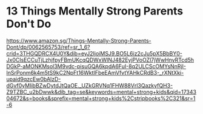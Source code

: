 # 13 Things Mentally Strong Parents Don't Do

https://www.amazon.sg/Things-Mentally-Strong-Parents-Dont/dp/0062565753/ref=sr_1_6?crid=3THGQDRCX4U0Y&dib=eyJ2IjoiMSJ9.BO5L6iz2cJu5pX5BbBY0-Jx0CIsECCuTjLzhjfpyFBmUKcqQDWxWlNJ482EyjPVoOZl7jWwHnyRTcd5hDGkP-aMONKMsol3M9vdc-pisuGQA6kpdA6FuI-8q2ULCScOMYsNnRjI-lnSrPonm6k4m5tS9kC2NpFt16WktIFbeEAmVfvtYAHkCRdB3-_rXNtXki-upaid9qzcEw0bAlzD-dGvf0yMIibBZwDytdJtQaOE._UZkGRVNq1FHW88Vrl3QazkyfQH3-Z9TZBC_u2bDwwk&dib_tag=se&keywords=mental+strong+kids&qid=1734304672&s=books&sprefix=mental+strong+kids%2Cstripbooks%2C321&sr=1-6